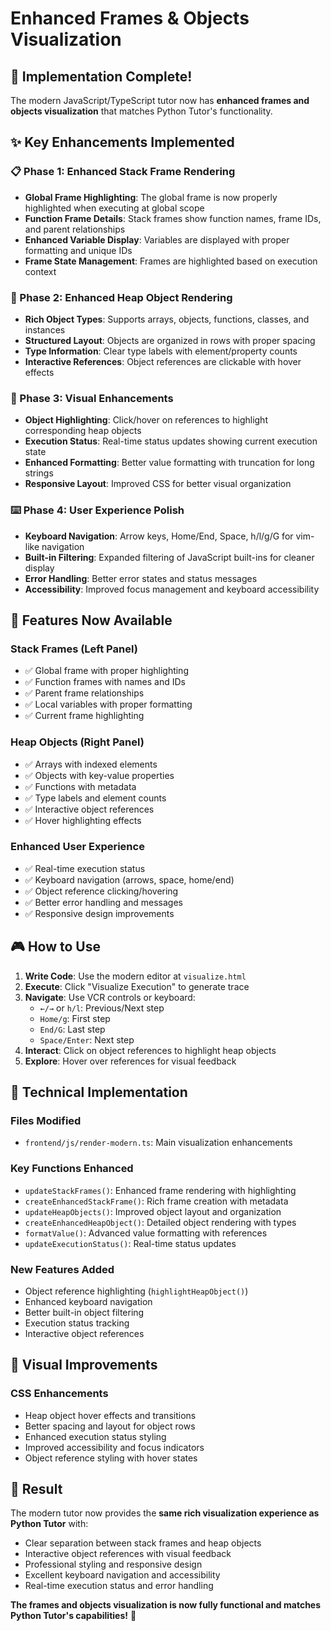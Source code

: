 # Enhanced Frames & Objects Visualization

## 🎉 Implementation Complete!

The modern JavaScript/TypeScript tutor now has **enhanced frames and objects visualization** that matches Python Tutor's functionality.

## ✨ Key Enhancements Implemented

### 📋 Phase 1: Enhanced Stack Frame Rendering

- **Global Frame Highlighting**: The global frame is now properly highlighted when executing at global scope
- **Function Frame Details**: Stack frames show function names, frame IDs, and parent relationships
- **Enhanced Variable Display**: Variables are displayed with proper formatting and unique IDs
- **Frame State Management**: Frames are highlighted based on execution context

### 🎯 Phase 2: Enhanced Heap Object Rendering

- **Rich Object Types**: Supports arrays, objects, functions, classes, and instances
- **Structured Layout**: Objects are organized in rows with proper spacing
- **Type Information**: Clear type labels with element/property counts
- **Interactive References**: Object references are clickable with hover effects

### 🔗 Phase 3: Visual Enhancements

- **Object Highlighting**: Click/hover on references to highlight corresponding heap objects
- **Execution Status**: Real-time status updates showing current execution state
- **Enhanced Formatting**: Better value formatting with truncation for long strings
- **Responsive Layout**: Improved CSS for better visual organization

### ⌨️ Phase 4: User Experience Polish

- **Keyboard Navigation**: Arrow keys, Home/End, Space, h/l/g/G for vim-like navigation
- **Built-in Filtering**: Expanded filtering of JavaScript built-ins for cleaner display
- **Error Handling**: Better error states and status messages
- **Accessibility**: Improved focus management and keyboard accessibility

## 🚀 Features Now Available

### Stack Frames (Left Panel)

- ✅ Global frame with proper highlighting
- ✅ Function frames with names and IDs
- ✅ Parent frame relationships
- ✅ Local variables with proper formatting
- ✅ Current frame highlighting

### Heap Objects (Right Panel)

- ✅ Arrays with indexed elements
- ✅ Objects with key-value properties
- ✅ Functions with metadata
- ✅ Type labels and element counts
- ✅ Interactive object references
- ✅ Hover highlighting effects

### Enhanced User Experience

- ✅ Real-time execution status
- ✅ Keyboard navigation (arrows, space, home/end)
- ✅ Object reference clicking/hovering
- ✅ Better error handling and messages
- ✅ Responsive design improvements

## 🎮 How to Use

1. **Write Code**: Use the modern editor at `visualize.html`
2. **Execute**: Click "Visualize Execution" to generate trace
3. **Navigate**: Use VCR controls or keyboard:
   - `←/→` or `h/l`: Previous/Next step
   - `Home/g`: First step
   - `End/G`: Last step
   - `Space/Enter`: Next step
4. **Interact**: Click on object references to highlight heap objects
5. **Explore**: Hover over references for visual feedback

## 🔧 Technical Implementation

### Files Modified

- `frontend/js/render-modern.ts`: Main visualization enhancements

### Key Functions Enhanced

- `updateStackFrames()`: Enhanced frame rendering with highlighting
- `createEnhancedStackFrame()`: Rich frame creation with metadata
- `updateHeapObjects()`: Improved object layout and organization
- `createEnhancedHeapObject()`: Detailed object rendering with types
- `formatValue()`: Advanced value formatting with references
- `updateExecutionStatus()`: Real-time status updates

### New Features Added

- Object reference highlighting (`highlightHeapObject()`)
- Enhanced keyboard navigation
- Better built-in object filtering
- Execution status tracking
- Interactive object references

## 🎨 Visual Improvements

### CSS Enhancements

- Heap object hover effects and transitions
- Better spacing and layout for object rows
- Enhanced execution status styling
- Improved accessibility and focus indicators
- Object reference styling with hover states

## 🔮 Result

The modern tutor now provides the **same rich visualization experience as Python Tutor** with:

- Clear separation between stack frames and heap objects
- Interactive object references with visual feedback
- Professional styling and responsive design
- Excellent keyboard navigation and accessibility
- Real-time execution status and error handling

**The frames and objects visualization is now fully functional and matches Python Tutor's capabilities!** 🎊
